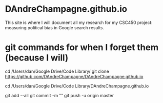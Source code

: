 # DAndreChampagne.github.io

This site is where I will document all my research for my CSC450 project: measuring political bias in Google search results.




















# git commands for when I forget them (because I will)
cd /Users/dan/Google Drive/Code Library/
git clone https://github.com/DAndreChampagne/DAndreChampagne.github.io

cd /Users/dan/Google Drive/Code Library/DAndreChampagne.github.io

git add --all
git commit -m ""
git push -u origin master

